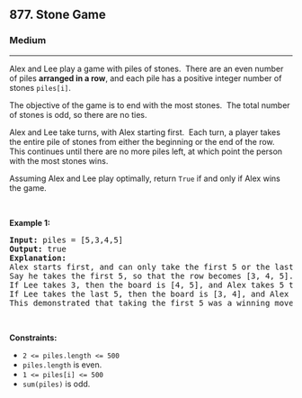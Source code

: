 <h2>877. Stone Game</h2><h3>Medium</h3><hr><div><p>Alex and Lee play a game with piles of stones.&nbsp; There are an even number of&nbsp;piles <strong>arranged in a row</strong>, and each pile has a positive integer number of stones <code>piles[i]</code>.</p>

<p>The objective of the game is to end with the most&nbsp;stones.&nbsp; The total number of stones is odd, so there are no ties.</p>

<p>Alex and Lee take turns, with Alex starting first.&nbsp; Each turn, a player&nbsp;takes the entire pile of stones from either the beginning or the end of the row.&nbsp; This continues until there are no more piles left, at which point the person with the most stones wins.</p>

<p>Assuming Alex and Lee play optimally, return <code>True</code>&nbsp;if and only if Alex wins the game.</p>

<p>&nbsp;</p>
<p><strong>Example 1:</strong></p>

<pre><strong>Input:</strong> piles = [5,3,4,5]
<strong>Output:</strong> true
<strong>Explanation: </strong>
Alex starts first, and can only take the first 5 or the last 5.
Say he takes the first 5, so that the row becomes [3, 4, 5].
If Lee takes 3, then the board is [4, 5], and Alex takes 5 to win with 10 points.
If Lee takes the last 5, then the board is [3, 4], and Alex takes 4 to win with 9 points.
This demonstrated that taking the first 5 was a winning move for Alex, so we return true.
</pre>

<p>&nbsp;</p>
<p><strong>Constraints:</strong></p>

<ul>
	<li><code>2 &lt;= piles.length &lt;= 500</code></li>
	<li><code>piles.length</code> is even.</li>
	<li><code>1 &lt;= piles[i] &lt;= 500</code></li>
	<li><code>sum(piles)</code> is odd.</li>
</ul>
</div>
